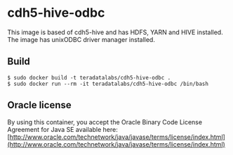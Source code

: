 # cdh5-hive-odbc

This image is based of cdh5-hive and has HDFS, YARN and HIVE installed. The
image has unixODBC driver manager installed.

## Build

```
$ sudo docker build -t teradatalabs/cdh5-hive-odbc .
$ sudo docker run --rm -it teradatalabs/cdh5-hive-odbc /bin/bash
```

## Oracle license

By using this container, you accept the Oracle Binary Code License Agreement for Java SE available here:
[http://www.oracle.com/technetwork/java/javase/terms/license/index.html](http://www.oracle.com/technetwork/java/javase/terms/license/index.html)
